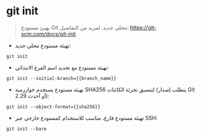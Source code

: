 # git init

> يهيئ مستودع Git محلي جديد.
> لمزيد من التفاصيل: <https://git-scm.com/docs/git-init>.

- تهيئة مستودع محلي جديد:

`git init`

- تهيئة مستودع مع تحديد اسم الفرع الابتدائي:

`git init --initial-branch={{branch_name}}`

- تهيئة مستودع يستخدم خوارزمية SHA256 لتنسيق تجزئة الكائنات (يتطلب إصدار Git 2.29 أو أحدث):

`git init --object-format={{sha256}}`

- تهيئة مستودع فارغ، مناسب للاستخدام كمستودع خارجي عبر SSH:

`git init --bare`
